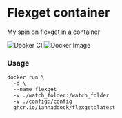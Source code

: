 # Flexget container

My spin on flexget in a container

![Docker CI](https://github.com/ianhaddock/flexget/actions/workflows/docker-image.yml/badge.svg)
![Docker Image](https://github.com/ianhaddock/flexget/actions/workflows/docker-publish.yml/badge.svg)

### Usage

```
docker run \
  -d \
  --name flexget
  -v ./watch_folder:/watch_folder
  -v ./config:/config
  ghcr.io/ianhaddock/flexget:latest
```
